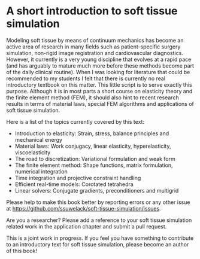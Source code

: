 # A short introduction to soft tissue simulation

Modeling soft tissue by means of continuum mechanics has become an active area of research in many fields such as patient-specific surgery simulation, non-rigid image registration and cardiovascular diagnostics. However, it currently is a very young discipline that evolves at a rapid pace (and has arguably to mature much more before these methods become part of the daily clinical routine). When I was looking for literature that could be recommended to my students I felt that there is currently no real introductory textbook on this matter. This little script is to serve exactly this purpose. Although it is in most parts a short course on elasticity theory and the finite element method (FEM), it should also hint to recent research results in terms of material laws, special FEM algorithms and applications of soft tissue simulation.

Here is a list of the topics currently covered by this text:

* Introduction to elasticity: Strain, stress, balance principles and mechanical energy
* Material laws: Work conjugacy, linear elasticity, hyperelasticity, viscoelasticity
* The road to discretization: Variational formulation and weak form
* The finite element method: Shape functions, matrix formulation, numerical integration
* Time integration and projective constraint handling
* Efficient real-time models: Corotated tetrahedra
* Linear solvers: Conjugate gradients, preconditioners and multigrid
			

Please help to make this book better by reporting errors or any other issue at https://github.com/ssuwelack/soft-tissue-simulation/issues.

Are you a researcher? Please add a reference to your soft tissue simulation related work in the application chapter and submit a pull request.

This is a joint work in progress. If you feel you have something to contribute to an introductory text for soft tissue simulation, please become an author of this book!
	
